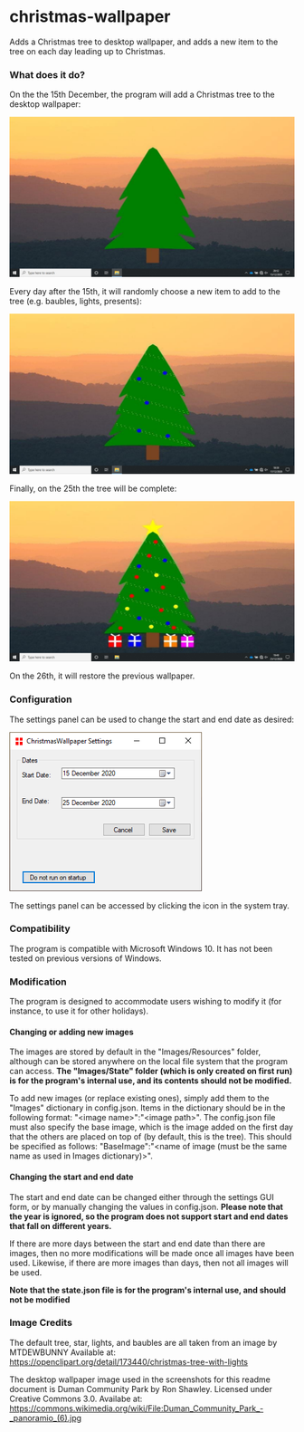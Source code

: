 # christmas-wallpaper
Adds a Christmas tree to desktop wallpaper, and adds a new item to the tree on each day leading up to Christmas.

### What does it do?
On the the 15th December, the program will add a Christmas tree to the desktop wallpaper:

![Wallpaper with only a Christmas tree, on the 15th December](https://github.com/AlexFF000/christmas-wallpaper/blob/screenshots/Screenshots/firstDay.PNG)

Every day after the 15th, it will randomly choose a new item to add to the tree (e.g. baubles, lights, presents):

![Wallpaper with a Christmas tree and baubles](https://github.com/AlexFF000/christmas-wallpaper/blob/screenshots/Screenshots/thirdDay.PNG)

Finally, on the 25th the tree will be complete:

![Wallpaper with the complete Christmas tree, including baubles, presents, lights, and a star](https://github.com/AlexFF000/christmas-wallpaper/blob/screenshots/Screenshots/lastDay.PNG) 

On the 26th, it will restore the previous wallpaper.

### Configuration
The settings panel can be used to change the start and end date as desired:

![The settings window, allowing user to change start and end dates and stop the program from running at startup](https://github.com/AlexFF000/christmas-wallpaper/blob/screenshots/Screenshots/settings.PNG)

The settings panel can be accessed by clicking the icon in the system tray.

### Compatibility
The program is compatible with Microsoft Windows 10.  It has not been tested on previous versions of Windows.

### Modification
The program is designed to accommodate users wishing to modify it (for instance, to use it for other holidays).

#### Changing or adding new images
The images are stored by default in the "Images/Resources" folder, although can be stored anywhere on the local file system that the program can access.  **The "Images/State" folder (which is only created on first run) is for the program's internal use, and its contents should not be modified.**

To add new images (or replace existing ones), simply add them to the "Images" dictionary in config.json.  Items in the dictionary should be in the following format: "\<image name\>":"\<image path\>".
The config.json file must also specify the base image, which is the image added on the first day that the others are placed on top of (by default, this is the tree).  This should be specified as follows:
"BaseImage":"\<name of image (must be the same name as used in Images dictionary)\>".

#### Changing the start and end date
The start and end date can be changed either through the settings GUI form, or by manually changing the values in config.json. **Please note that the year is ignored, so the program does not support start and end dates that fall on different years.**

If there are more days between the start and end date than there are images, then no more modifications will be made once all images have been used.  Likewise, if there are more images than days, then not all images will be used.

**Note that the state.json file is for the program's internal use, and should not be modified**

### Image Credits
The default tree, star, lights, and baubles are all taken from an image by MTDEWBUNNY
Available at: https://openclipart.org/detail/173440/christmas-tree-with-lights

The desktop wallpaper image used in the screenshots for this readme document is Duman Community Park by Ron Shawley.
Licensed under Creative Commons 3.0.
Availabe at: https://commons.wikimedia.org/wiki/File:Duman_Community_Park_-_panoramio_(6).jpg
